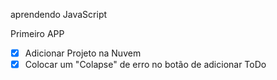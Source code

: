 aprendendo JavaScript 

Primeiro APP 

- [x] Adicionar Projeto na Nuvem 
- [x] Colocar um "Colapse" de erro no botão de adicionar ToDo
